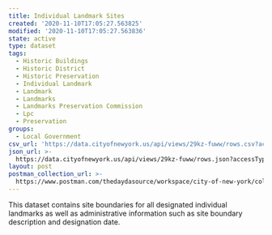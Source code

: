 ```yaml
---
title: Individual Landmark Sites
created: '2020-11-10T17:05:27.563825'
modified: '2020-11-10T17:05:27.563836'
state: active
type: dataset
tags:
  - Historic Buildings
  - Historic District
  - Historic Preservation
  - Individual Landmark
  - Landmark
  - Landmarks
  - Landmarks Preservation Commission
  - Lpc
  - Preservation
groups:
  - Local Government
csv_url: 'https://data.cityofnewyork.us/api/views/29kz-fuww/rows.csv?accessType=DOWNLOAD'
json_url: >-
  https://data.cityofnewyork.us/api/views/29kz-fuww/rows.json?accessType=DOWNLOAD
layout: post
postman_collection_url: >-
  https://www.postman.com/thedaydasource/workspace/city-of-new-york/collection/15909983-773f7ca1-813f-431f-98d1-e9fa0b4417fe
---
```

This dataset contains site boundaries for all designated individual landmarks as well as administrative information such as site boundary description and designation date.
